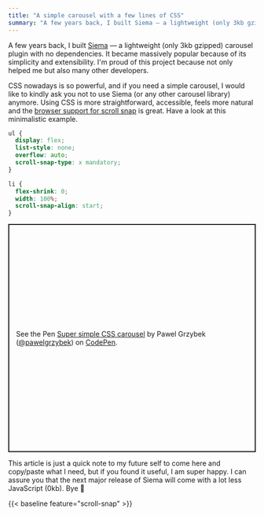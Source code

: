 ```yaml
---
title: "A simple carousel with a few lines of CSS"
summary: "A few years back, I built Siema — a lightweight (only 3kb gzipped) carousel plugin with no dependencies. Nowadays, I would like to ask you to stop using it."
---
```


A few years back, I built [Siema](https://pawelgrzybek.github.io/siema/) — a lightweight (only 3kb gzipped) carousel plugin with no dependencies. It became massively popular because of its simplicity and extensibility. I'm proud of this project because not only helped me but also many other developers.

CSS nowadays is so powerful, and if you need a simple carousel, I would like to kindly ask you not to use Siema (or any other carousel library) anymore. Using CSS is more straightforward, accessible, feels more natural and the [browser support for scroll snap](https://caniuse.com/css-snappoints) is great. Have a look at this minimalistic example.

```css
ul {
  display: flex;
  list-style: none;
  overflow: auto;
  scroll-snap-type: x mandatory;
}

li {
  flex-shrink: 0;
  width: 100%;
  scroll-snap-align: start;
}
```

<p class="codepen" data-height="464" data-default-tab="result" data-slug-hash="rNdKRGw" data-user="pawelgrzybek" style="height: 464px; box-sizing: border-box; display: flex; align-items: center; justify-content: center; border: 2px solid; margin: 1em 0; padding: 1em;">
  <span>See the Pen <a href="https://codepen.io/pawelgrzybek/pen/rNdKRGw">
  Super simple CSS carousel</a> by Pawel Grzybek (<a href="https://codepen.io/pawelgrzybek">@pawelgrzybek</a>)
  on <a href="https://codepen.io">CodePen</a>.</span>
</p>
<script async src="https://cpwebassets.codepen.io/assets/embed/ei.js"></script>

This article is just a quick note to my future self to come here and copy/paste what I need, but if you found it useful, I am super happy. I can assure you that the next major release of Siema will come with a lot less JavaScript (0kb). Bye 👋

{{< baseline feature="scroll-snap" >}}
